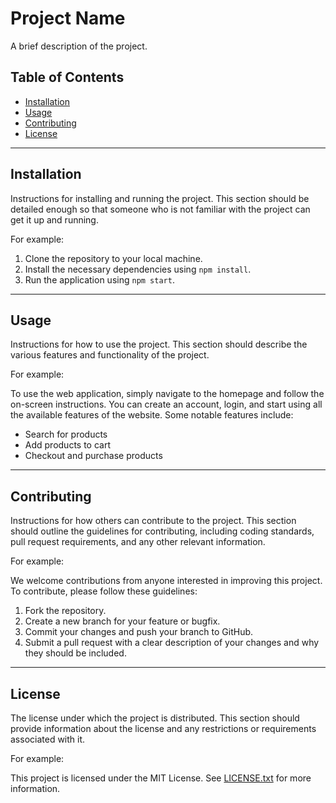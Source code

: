 # Project Name

A brief description of the project.

## Table of Contents

- [Installation](#installation)
- [Usage](#usage)
- [Contributing](#contributing)
- [License](#license)

---

## Installation

Instructions for installing and running the project. This section should be detailed enough so that someone who is not familiar with the project can get it up and running.

For example:

1. Clone the repository to your local machine.
2. Install the necessary dependencies using `npm install`.
3. Run the application using `npm start`.

---

## Usage

Instructions for how to use the project. This section should describe the various features and functionality of the project.

For example:

To use the web application, simply navigate to the homepage and follow the on-screen instructions. You can create an account, login, and start using all the available features of the website. Some notable features include:

- Search for products
- Add products to cart
- Checkout and purchase products

---

## Contributing

Instructions for how others can contribute to the project. This section should outline the guidelines for contributing, including coding standards, pull request requirements, and any other relevant information.

For example:

We welcome contributions from anyone interested in improving this project. To contribute, please follow these guidelines:

1. Fork the repository.
2. Create a new branch for your feature or bugfix.
3. Commit your changes and push your branch to GitHub.
4. Submit a pull request with a clear description of your changes and why they should be included.

---

## License

The license under which the project is distributed. This section should provide information about the license and any restrictions or requirements associated with it.

For example:

This project is licensed under the MIT License. See [LICENSE.txt](LICENSE.txt) for more information.